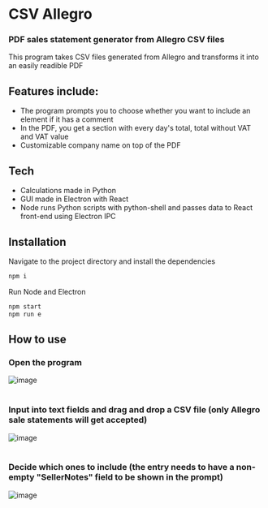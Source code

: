 # CSV Allegro
### PDF sales statement generator from Allegro CSV files


This program takes CSV files generated from Allegro and transforms it into an easily readible PDF

## Features include:
- The program prompts you to choose whether you want to include an element if it has a comment
- In the PDF, you get a section with every day's total, total without VAT and VAT value
- Customizable company name on top of the PDF

## Tech

- Calculations made in Python
- GUI made in Electron with React
- Node runs Python scripts with python-shell and passes data to React front-end using Electron IPC


## Installation

Navigate to the project directory and install the dependencies

```sh
npm i
```

Run Node and Electron

```sh
npm start
npm run e
```

## How to use

### Open the program <br />
![image](https://drive.google.com/uc?export=view&id=1EODTnwb6aXSr4QGD3Glhd0p-sZm32AHH)
<br />
<br />

### Input into text fields and drag and drop a CSV file (only Allegro sale statements will get accepted) <br />
![image](https://drive.google.com/uc?export=view&id=1cqDPkJAzKissKxjMgFx1WryAH7lxsPrq)
<br />
<br />

### Decide which ones to include (the entry needs to have a non-empty "SellerNotes" field to be shown in the prompt) <br />
![image](https://drive.google.com/uc?export=view&id=1oyb842aZP3IXI3DPtewMTp9YLKxZXIJ_)



